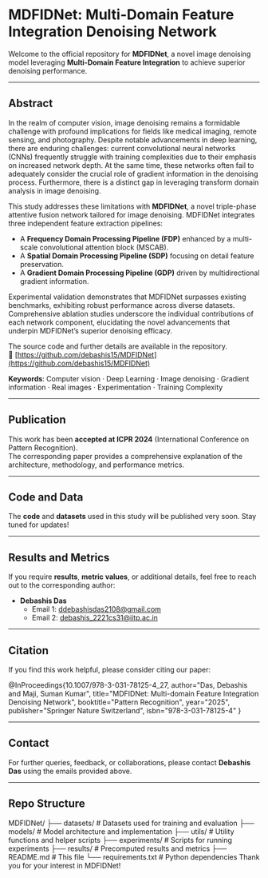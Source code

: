 # MDFIDNet: Multi-Domain Feature Integration Denoising Network

Welcome to the official repository for **MDFIDNet**, a novel image denoising model leveraging **Multi-Domain Feature Integration** to achieve superior denoising performance. 

---

## Abstract
In the realm of computer vision, image denoising remains a formidable challenge with profound implications for fields like medical imaging, remote sensing, and photography. Despite notable advancements in deep learning, there are enduring challenges: current convolutional neural networks (CNNs) frequently struggle with training complexities due to their emphasis on increased network depth. At the same time, these networks often fail to adequately consider the crucial role of gradient information in the denoising process. Furthermore, there is a distinct gap in leveraging transform domain analysis in image denoising. 

This study addresses these limitations with **MDFIDNet**, a novel triple-phase attentive fusion network tailored for image denoising. MDFIDNet integrates three independent feature extraction pipelines:
- A **Frequency Domain Processing Pipeline (FDP)** enhanced by a multi-scale convolutional attention block (MSCAB).
- A **Spatial Domain Processing Pipeline (SDP)** focusing on detail feature preservation.
- A **Gradient Domain Processing Pipeline (GDP)** driven by multidirectional gradient information.

Experimental validation demonstrates that MDFIDNet surpasses existing benchmarks, exhibiting robust performance across diverse datasets. Comprehensive ablation studies underscore the individual contributions of each network component, elucidating the novel advancements that underpin MDFIDNet’s superior denoising efficacy.  

The source code and further details are available in the repository.  
🔗 [https://github.com/debashis15/MDFIDNet](https://github.com/debashis15/MDFIDNet)  

**Keywords**: Computer vision · Deep Learning · Image denoising · Gradient information · Real images · Experimentation · Training Complexity

---

## Publication
This work has been **accepted at ICPR 2024** (International Conference on Pattern Recognition).  
The corresponding paper provides a comprehensive explanation of the architecture, methodology, and performance metrics.

---

## Code and Data
The **code** and **datasets** used in this study will be published very soon. Stay tuned for updates!

---

## Results and Metrics
If you require **results**, **metric values**, or additional details, feel free to reach out to the corresponding author:

- **Debashis Das**
  - Email 1: [ddebashisdas2108@gmail.com](mailto:ddebashisdas2108@gmail.com)
  - Email 2: [debashis_2221cs31@iitp.ac.in](mailto:debashis_2221cs31@iitp.ac.in)

---

## Citation
If you find this work helpful, please consider citing our paper:

@InProceedings{10.1007/978-3-031-78125-4_27,
  author="Das, Debashis and Maji, Suman Kumar",
  title="MDFIDNet: Multi-domain Feature Integration Denoising Network",
  booktitle="Pattern Recognition",
  year="2025",
  publisher="Springer Nature Switzerland",
  isbn="978-3-031-78125-4"
}


---

## Contact
For further queries, feedback, or collaborations, please contact **Debashis Das** using the emails provided above.

---
## Repo Structure
MDFIDNet/
├── datasets/               # Datasets used for training and evaluation
├── models/                 # Model architecture and implementation
├── utils/                  # Utility functions and helper scripts
├── experiments/            # Scripts for running experiments
├── results/                # Precomputed results and metrics
├── README.md               # This file
└── requirements.txt        # Python dependencies
Thank you for your interest in MDFIDNet!
